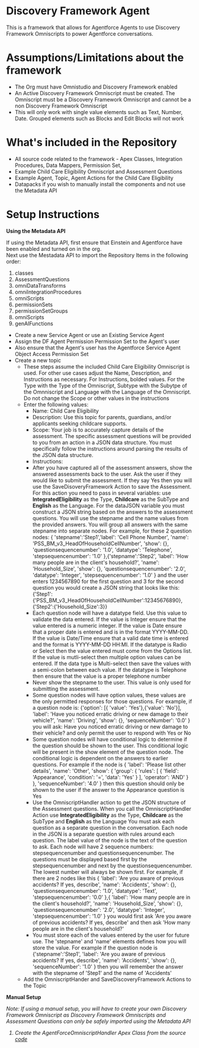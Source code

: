 # Discovery Framework Agent
This is a framework that allows for Agentforce Agents to use Discovery Framework Omniscripts to power Agentforce conversations.  

# Assumptions/Limitations about the framework
* The Org must have Omnistudio and Discovery Framework enabled
* An Active Discovery Framework Omniscript must be created.  The Omniscript must be a Discovery Framework Omniscript and cannot be a non Discovery Framework Omniscript
* This will only work with single value elements such as Text, Number, Date.  Grouped elements such as Blocks and Edit Blocks will not work

# What's included in the Repository
* All source code related to the framework - Apex Classes, Integration Procedures, Data Mappers, Permission Set, 
* Example Child Care Eligibility Omniscript and Assessment Questions
* Example Agent, Topic, Agent Actions for the Child Care Eligibility
* Datapacks if you wish to manually install the components and not use the Metadata API

# Setup Instructions

<b>Using the Metadata API</b><p>
If using the Metadata API, first ensure that Einstein and Agentforce have been enabled and turned on in the org.  
Next use the Mestadata API to import the Repository Items in the following order:
1. classes
2. AssessmentQuestions
3. omniDataTransforms
4. omniIntegrationProcedures
5. omniScripts
6. permissionSets
7. permissionSetGroups
8. omniScripts
9. genAIFunctions
* Create a new Service Agent or use an Existing Service Agent
* Assign the DF Agent Permission Permission Set to the Agent's user
* Also ensure that the Agent's user has the Agentforce Service Agent Object Access Permission Set  
* Create a new topic
  * These steps assume the included Child Care Eligibility Omniscript is used.  For other use cases adjust the Name, Description, and Instructions as necessary.  For Instructions, bolded values.  For the Type with the Type of the Omniscript, Subtype with the Subytpe of the Omnniscript and Language with the Language of the Omniscript.  Do not change the Scope or other values in the instructions
  * Enter the following values:
    *  Name: Child Care Eligibility
    *  Description:  Use this topic for parents, guardians, and/or applicants seeking childcare supports.
    *  Scope:  Your job is to accurately capture details of the assessment. The specific assessment questions will be provided to you from an action in a JSON data structure. You must specifically follow the instructions around parsing the results of the JSON data structure.
    *  Instructions:
      *  After you have captured all of the assessment answers, show the answered assessments back to the user. Ask the user if they would like to submit the assessment. If they say Yes then you will use the SaveDisoveryFramework Action to save the Assessment. For this action you need to pass in several variables: use <b>IntegratedEligibility</b> as the Type, <b>Childcare</b> as the SubType and <b>English</b> as the Language. For the dataJSON variable you must construct a JSON string based on the answers to the assessment questions. You will use the stepname and the name values from the provided answers. You will group all answers with the same stepname into separate nodes. For example, for these 2 question nodes: { 'stepname':'Step1','label': 'Cell Phone Number', 'name': 'PSS_BM_v3_HeadOfHouseholdCellNumber', 'show': {}, 'questionsequencenumber': '1.0', 'datatype': 'Telephone', 'stepsequencenumber': '1.0' },{'stepname':'Step2', 'label': 'How many people are in the client's household?', 'name': 'Household_Size', 'show': {}, 'questionsequencenumber': '2.0', 'datatype': 'Integer', 'stepsequencenumber': '1.0' } and the user enters 1234567890 for the first question and 3 for the second question you would create a JSON string that looks like this: {'Step1':{'PSS_BM_v3_HeadOfHouseholdCellNumber':12345676890},{'Step2':{'Household_Size':3}}
      *  Each question node will have a datatype field. Use this value to validate the data entered. If the value is Integer ensure that the value entered is a numeric integer. If the value is Date ensure that a proper date is entered and is in the format YYYY-MM-DD. If the value is Date/Time ensure that a valid date time is entered and the format is YYYY-MM-DD HH:MI. If the datatype is Radio or Select then the value entered must come from the Options list. If the value is mutli-select then multiple option values can be entered. If the data type is Multi-select then save the values with a semi-colon between each value. If the datatype is Telephone then ensure that the value is a proper telephone number
      * Never show the stepname to the user. This value is only used for submitting the assessment.
      * Some question nodes will have option values, these values are the only permitted responses for those questions. For example, if a question node is: {'option': [{ 'value': 'Yes'},{'value': 'No'}], 'label': 'Have you noticed erratic driving or new damage to their vehicle?', 'name': 'Driving', 'show': {}, 'sequenceNumber': '0.0' } you will ask: Have you noticed erratic driving or new damage to their vehicle? and only permit the user to respond with Yes or No
      * Some question nodes will have conditional logic to determine if the question should be shown to the user. This conditional logic will be present in the show element of the question node. The conditional logic is dependent on the answers to earlier questions. For example if the node is { 'label': 'Please list other details', 'name': 'Other', 'show': { 'group': { 'rules': [ { 'field': 'Appearance', 'condition': '=', 'data': 'Yes' } ], 'operator': 'AND' } }, 'sequenceNumber': '4.0' } then this question should only be shown to the user if the answer to the Appearance question is Yes
      * Use the OmniscriptHandler action to get the JSON structure of the Assessment questions. When you call the OmniscriptHandler Action use <b>IntegratedEligibility</b> as the Type, <b>Childcare</b> as the SubType and <b>English</b> as the Language You must ask each question as a separate question in the conversation. Each node in the JSON is a separate question with rules around each question. The label value of the node is the text of the question to ask. Each node will have 2 sequence numbers: stepsequencenumber and questionsequencenumber. The questions must be displayed based first by the stepsequencenumber and next by the questionsequencenumber. The lowest number will always be shown first. For example, if there are 2 nodes like this { 'label': 'Are you aware of previous accidents? If yes, describe', 'name': 'Accidents', 'show': {}, 'questionsequencenumber': '1.0', 'datatype': 'Text', 'stepsequencenumber': '0.0' },{ 'label': 'How many people are in the client's household?', 'name': 'Household_Size', 'show': {}, 'questionsequencenumber': '2.0', 'datatype': 'Integer', 'stepsequencenumber': '1.0' } you would first ask 'Are you aware of previous accidents? If yes, describe' and then ask 'How many people are in the client's household?'
      * You must store each of the values entered by the user for future use. The 'stepname' and 'name' elements defines how you will store the value. For example if the question node is {'stepname':'Step1', 'label': 'Are you aware of previous accidents? If yes, describe', 'name': 'Accidents', 'show': {}, 'sequenceNumber': '1.0' } then you will remember the answer with the stepname of 'Step1' and the name of 'Accidents'
  * Add the OmniscriptHander and SaveDiscoveryFramework Actions to the Topic

<b>Manual Setup</b><p>
<i>Note:  If using a manual setup, you will have to create your own Discovery Framework Omniscript as Discovery Framework Omniscripts and Assessment Questions can only be safely imported using the Metadata API <i><p>
1. Create the AgentForceOmniscriptHandler Apex Class from the source <a href="https://github.com/jblanken75/DiscoveryFrameworkAgent/blob/main/force-app/main/default/classes/AgentForceOmniscriptHandler.cls">code</a>
